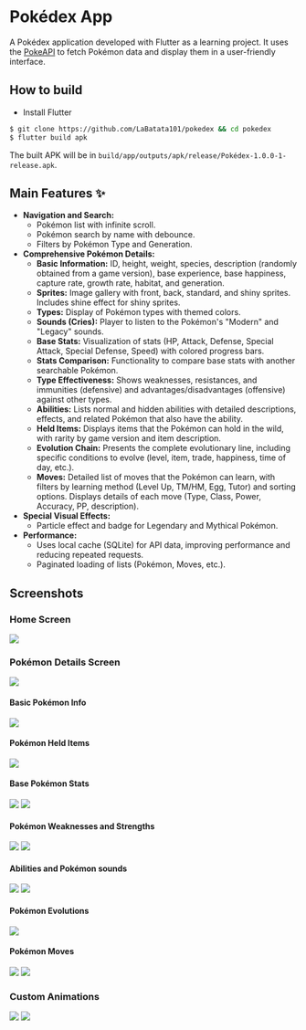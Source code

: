 # Pokédex App

A Pokédex application developed with Flutter as a learning project. It uses the [PokeAPI](https://pokeapi.co/) to fetch Pokémon data and display them in a user-friendly interface.

## How to build

- Install Flutter

```sh
$ git clone https://github.com/LaBatata101/pokedex && cd pokedex
$ flutter build apk
```

The built APK will be in `build/app/outputs/apk/release/Pokédex-1.0.0-1-release.apk`.

## Main Features ✨

- **Navigation and Search:**
    - Pokémon list with infinite scroll.
    - Pokémon search by name with debounce.
    - Filters by Pokémon Type and Generation.
- **Comprehensive Pokémon Details:**
    - **Basic Information:** ID, height, weight, species, description (randomly obtained from a game version), base experience, base happiness, capture rate, growth rate, habitat, and generation.
    - **Sprites:** Image gallery with front, back, standard, and shiny sprites. Includes shine effect for shiny sprites.
    - **Types:** Display of Pokémon types with themed colors.
    - **Sounds (Cries):** Player to listen to the Pokémon's "Modern" and "Legacy" sounds.
    - **Base Stats:** Visualization of stats (HP, Attack, Defense, Special Attack, Special Defense, Speed) with colored progress bars.
    - **Stats Comparison:** Functionality to compare base stats with another searchable Pokémon.
    - **Type Effectiveness:** Shows weaknesses, resistances, and immunities (defensive) and advantages/disadvantages (offensive) against other types.
    - **Abilities:** Lists normal and hidden abilities with detailed descriptions, effects, and related Pokémon that also have the ability.
    - **Held Items:** Displays items that the Pokémon can hold in the wild, with rarity by game version and item description.
    - **Evolution Chain:** Presents the complete evolutionary line, including specific conditions to evolve (level, item, trade, happiness, time of day, etc.).
    - **Moves:** Detailed list of moves that the Pokémon can learn, with filters by learning method (Level Up, TM/HM, Egg, Tutor) and sorting options. Displays details of each move (Type, Class, Power, Accuracy, PP, description).
- **Special Visual Effects:**
    - Particle effect and badge for Legendary and Mythical Pokémon.
- **Performance:**
    - Uses local cache (SQLite) for API data, improving performance and reducing repeated requests.
    - Paginated loading of lists (Pokémon, Moves, etc.).

## Screenshots

### Home Screen

![](./media/image1.png)

### Pokémon Details Screen

![](./media/image2.png)

#### Basic Pokémon Info

![](./media/image3.png)

#### Pokémon Held Items

![](./media/image11.png)

#### Base Pokémon Stats

![](./media/image4.png)
![](./media/image8.png)

#### Pokémon Weaknesses and Strengths

![](./media/image5.png)
![](./media/image9.png)

#### Abilities and Pokémon sounds

![](./media/image6.png)
![](./media/gif4.gif)

#### Pokémon Evolutions

![](./media/gif2.gif)

#### Pokémon Moves

![](./media/image7.png)
![](./media/image10.png)

### Custom Animations

![](./media/gif1.gif)
![](./media/gif3.gif)
